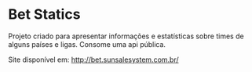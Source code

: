 # Bet Statics

Projeto criado para apresentar informações e estatísticas sobre times de alguns países e ligas. Consome uma api pública.

Site disponível em: http://bet.sunsalesystem.com.br/